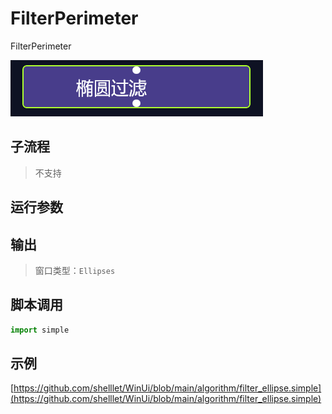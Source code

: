 # FilterPerimeter 
FilterPerimeter

![action](./images/03.png ':size=90%')

## 子流程

> 不支持


## 运行参数


## 输出
> 窗口类型：`Ellipses`


## 脚本调用

```python
import simple

```

## 示例

[https://github.com/shelllet/WinUi/blob/main/algorithm/filter_ellipse.simple](https://github.com/shelllet/WinUi/blob/main/algorithm/filter_ellipse.simple)
